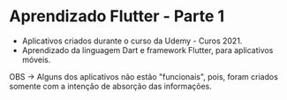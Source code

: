 # Aprendizado Flutter - Parte 1

- Aplicativos criados durante o curso da Udemy - Curos 2021.
- Aprendizado da linguagem Dart e framework Flutter, para aplicativos móveis.

OBS -> Alguns dos aplicativos não estão "funcionais", pois, foram criados somente com a intenção de absorção das informações.
